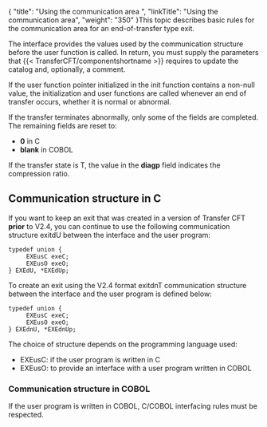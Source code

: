 {
    "title": "Using  the communication area ",
    "linkTitle": "Using the communication area",
    "weight": "350"
}<span id="Communication_area_structure__End_of_transfer_exit"></span>This topic describes basic rules for the communication area for an end-of-transfer
type exit.

The interface provides the values used by the communication structure
before the user function is called. In return, you must supply the parameters
that {{< TransferCFT/componentshortname  >}} requires to update the catalog and, optionally, a comment.

If the user function pointer initialized in the init function contains
a non-null value, the initialization and user functions are called whenever
an end of transfer occurs, whether it is normal or abnormal.

If the transfer terminates abnormally, only some of the fields are completed.
The remaining fields are reset to:

-   **0**
    in C
-   <span style="font-weight: bold;">blank</span>
    in COBOL

If the transfer state is T, the value in the <span style="font-weight: bold;">diagp</span>
field indicates the compression ratio.

<span id="Communication_structure_in_C_language"></span>

## Communication structure in C

If you want to keep an exit that was created in a version of Transfer
CFT <span style="font-weight: bold;">prior</span> to V2.4, you can continue
to use the following communication structure exitdU between the interface
and the user program:


    typedef union {
         EXEusC exeC;
         EXEusO exeO;
    } EXEdU, *EXEdUp;

To create an exit using the V2.4 format exitdnT communication
structure between the interface and the user program is defined below:


    typedef union {
         EXEusC exeC;
         EXEusO exeO;
    } EXEdnU, *EXEdnUp;

The choice of structure depends on the programming language used:

-   EXEusC:
    if the user program is written in C
-   EXEusO:
    to provide an interface with a user program written in COBOL

<span id="Communication_structure_in_COBOL"></span>

### Communication structure in COBOL

If the user program is written in COBOL, C/COBOL interfacing rules must
be respected.
